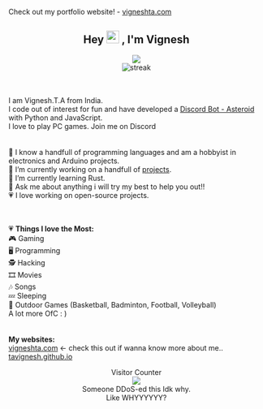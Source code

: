 Check out my portfolio website! - [vigneshta.com](https://vigneshta.com)
<h2 align="center">Hey <img src="https://media.giphy.com/media/hvRJCLFzcasrR4ia7z/giphy.gif" width="25px"> , I'm Vignesh</a></h2>
<p align="center">
  <img src="https://camo.githubusercontent.com/baf27de46c948d7acb1efab98422029936f096363e6e1e7068bd63119285748a/68747470733a2f2f726561646d652d747970696e672d7376672e6865726f6b756170702e636f6d3f636f6c6f723d303446324637266c696e65733d446576656c6f7065722b446576656c6f70696e672b446576656c6f706d656e743b47616d65722b47616d696e672b47616d653b456e6a6f7965722b456e6a6f79696e672b456e6a6f796d656e74"><br>
  <img src="https://github-readme-streak-stats.herokuapp.com?user=tavignesh&theme=react&ring=2BDD18&fire=DD2727&currStreakLabel=DD4D5E&sideLabels=DD636E" alt="streak" />
</p>
<br><br>
I am Vignesh.T.A from India.<br>
I code out of interest for fun and have developed a <a href="https://discord.gg/pDzrEyGpxE">Discord Bot - Asteroid</a> with Python and JavaScript.<br>
I love to play PC games. Join me on Discord<br>
<br><br>
🔭 I know a handfull of programming languages and am a hobbyist in electronics and Arduino projects.<br>
🔭 I’m currently working on a handfull of <a href="https://vigneshta.com/projects">projects</a>.<br>
🌱 I’m currently learning Rust.<br>
💬 Ask me about anything i will try my best to help you out!!<br>
💗 I love working on open-source projects.<br>
<br><br>

💗 <b>Things I love the Most:</b><br>
🎮 Gaming<br>
🖥️ Programming<br>
🕵️ Hacking<br>
🎞️ Movies<br>
🎶 Songs<br>
💤 Sleeping<br>
🏀 Outdoor Games (Basketball, Badminton, Football, Volleyball)<br>
A lot more OfC : ) <br>
<br><br>
<b>My websites:</b><br>
<a href="https://vigneshta.com">vigneshta.com</a>   <- check this out if wanna know more about me..<br>
<a href="https://tavignesh.github.io">tavignesh.github.io</a><br>

<p align="center"> 
  Visitor Counter<br>
  <img src="https://profile-counter.glitch.me/tavignesh/count.svg" /><br>
  Someone DDoS-ed this Idk why.<br> Like WHYYYYYY?
</p>
